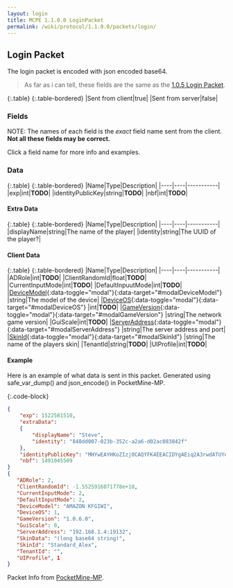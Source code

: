 ```yaml
---
layout: login
title: MCPE 1.1.0.0 LoginPacket
permalink: /wiki/protocol/1.1.0.0/packets/login/
---
```

## Login Packet
The login packet is encoded with json encoded base64.

> As far as i can tell, these fields are the same as the [1.0.5 Login Packet](/wiki/1.0.5/).

{:.table}
{:.table-bordered}
|Sent from client|true|
|Sent from server|false|

### Fields  
NOTE: The names of each field is the *exact* field name sent from the client.  
**Not all these fields may be correct.**
  
Click a field name for more info and examples.

### Data

{:.table}
{:.table-bordered}
|Name|Type|Description|
|----|----|-----------|
|exp|int|**TODO**|
|identityPublicKey|string|**TODO**|
|nbf|int|**TODO**|
    
#### Extra Data  
  
{:.table}
{:.table-bordered}
|Name|Type|Description|
|----|----|-----------|
|displayName|string|The name of the player|
|identity|string|The UUID of the player?|
    
   
#### Client Data

{:.table}
{:.table-bordered}
|Name|Type|Description|
|----|----|-----------|
|ADRole|int|**TODO**|
|ClientRandomId|float|**TODO**|
|CurrentInputMode|int|**TODO**|
|DefaultInpuutMode|int|**TODO**|
|[DeviceModel](#){:data-toggle="modal"}{:data-target="#modalDeviceModel"} |string|The model of the device|
|[DeviceOS](#){:data-toggle="modal"}{:data-target="#modalDeviceOS"} |int|**TODO**|
|[GameVersion](#){:data-toggle="modal"}{:data-target="#modalGameVersion"} |string|The network game version|
|GuiScale|int|**TODO**|
|[ServerAddress](#){:data-toggle="modal"}{:data-target="#modalServerAddress"} |string|The server address and port|
|[SkinId](#){:data-toggle="modal"}{:data-target="#modalSkinId"} |string|The name of the players skin|
|TenantId|string|**TODO**|
|UIProfile|int|**TODO**|
  
  
#### Example
Here is an example of what data is sent in this packet. Generated using safe_var_dump() and json_encode() in PocketMine-MP.

{:.code-block}
```json
{
    "exp": 1522581510,
    "extraData":
    {
        "displayName": "Steve",
        "identity": "848dd007-023b-352c-a2a6-d02ac083842f"
    },
    "identityPublicKey": "MHYwEAYHKoZIzj0CAQYFK4EEACIDYgAEiq2A3rwdATUYeYbTCT6qkhAaec9VrjNOKBQvrZqrs+AZf3ZIyl0hvwstXCv2wXoB+n83zvk\/oixzv0EMDijqgDNcp2XwcZQhFipMuuEooBFEAXUdeEZog+Y5MW61fdg7",
    "nbf": 1491045509
}
{
   "ADRole": 2,
   "ClientRandomId": -1.5525916071778e+18,
   "CurrentInputMode": 2,
   "DefaultInputMode": 2,
   "DeviceModel": "AMAZON KFGIWI",
   "DeviceOS": 1,
   "GameVersion": "1.0.6.0",
   "GuiScale": 0,
   "ServerAddress": "192.168.1.4:19132",
   "SkinData": "(long base64 string)",
   "SkinId": "Standard_Alex",
   "TenantId": "",
   "UIProfile", 1
}
```

Packet Info from [PocketMine-MP](https://github.com/pmmp/PocketMine-MP).
